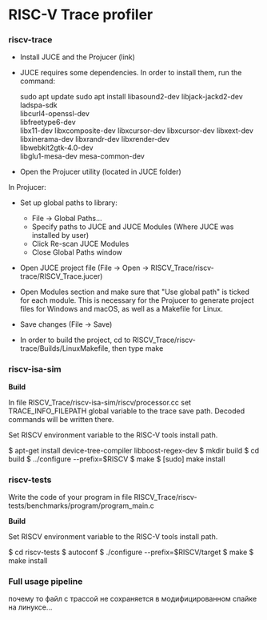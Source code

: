 RISC-V Trace profiler
=====================

### riscv-trace

- Install JUCE and the Projucer (link)
- JUCE requires some dependencies. In order to install them, run the command:

	sudo apt update
	sudo apt install libasound2-dev libjack-jackd2-dev \
 	   ladspa-sdk \
 	   libcurl4-openssl-dev  \
 	   libfreetype6-dev \
  	  libx11-dev libxcomposite-dev libxcursor-dev libxcursor-dev libxext-dev libxinerama-dev libxrandr-dev libxrender-dev \
  	  libwebkit2gtk-4.0-dev \
  	  libglu1-mesa-dev mesa-common-dev

- Open the Projucer utility (located in JUCE folder)

In Projucer:
- Set up global paths to library:

	- File -> Global Paths...
	- Specify paths to JUCE and JUCE Modules (Where JUCE was installed by user)
	- Click Re-scan JUCE Modules
	- Close Global Paths window

- Open JUCE project file (File -> Open -> RISCV_Trace/riscv-trace/RISCV_Trace.jucer)
- Open Modules section and make sure that "Use global path" is ticked for each module. This is necessary for the Projucer to generate project files for Windows and macOS, as well as a Makefile for Linux.
- Save changes (File -> Save)

- In order to build the project, cd to RISCV_Trace/riscv-trace/Builds/LinuxMakefile, then type make

### riscv-isa-sim

**Build**

In file RISCV_Trace/riscv-isa-sim/riscv/processor.cc set TRACE_INFO_FILEPATH global variable to the trace save path. Decoded commands will be written there.

Set RISCV environment variable to the RISC-V tools install path.


$ apt-get install device-tree-compiler libboost-regex-dev
$ mkdir build
$ cd build
$ ../configure --prefix=$RISCV
$ make
$ [sudo] make install

### riscv-tests

Write the code of your program in file RISCV_Trace/riscv-tests/benchmarks/program/program_main.c

**Build**

Set RISCV environment variable to the RISC-V tools install path.

$ cd riscv-tests
$ autoconf
$ ./configure --prefix=$RISCV/target
$ make
$ make install

### Full usage pipeline


почему то файл с трассой не сохраняется в модифицированном спайке на линуксе...

